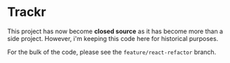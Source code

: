 # Trackr

This project has now become **closed source** as it has become more than a side project. 
However, i'm keeping this code here for historical purposes. 

For the bulk of the code, please see the `feature/react-refactor` branch. 
